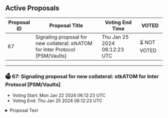 ## Active Proposals

| Proposal ID | Proposal Title | Voting End Time | VOTED |
|-------------|----------------|-----------------|-------|
| 67 | Signaling proposal for new collateral: stkATOM for Inter Protocol [PSM/Vaults] | Thu Jan 25 2024 06:12:23 UTC | ⏳ NOT VOTED |

---

### 🗳 67: Signaling proposal for new collateral: stkATOM for Inter Protocol [PSM/Vaults]
- Voting Start: Mon Jan 22 2024 06:12:23 UTC
- Voting End: Thu Jan 25 2024 06:12:23 UTC

<details>
<summary>Proposal Text</summary>
 
This is a signaling proposal to onboard stkATOM as collateral for IST. Issued on the Persistence chain, stkATOM represents a Liquid Staked Token (LST) of ATOM. Positive outcome for this proposal would reflect the community's readiness and commitment to dedicating resources towards integrating stkATOM as a collateral source for the issuance of IST.nnThe full proposal discussing stkATOM token economics, financial characteristics, and security and risk parameters can be found here: [https://community.agoric.com/t/stkatom-inter-protocol-vaults-collateral-onboarding-discussion/517](https://community.agoric.com/t/stkatom-inter-protocol-vaults-collateral-onboarding-discussion/517)
</details>
